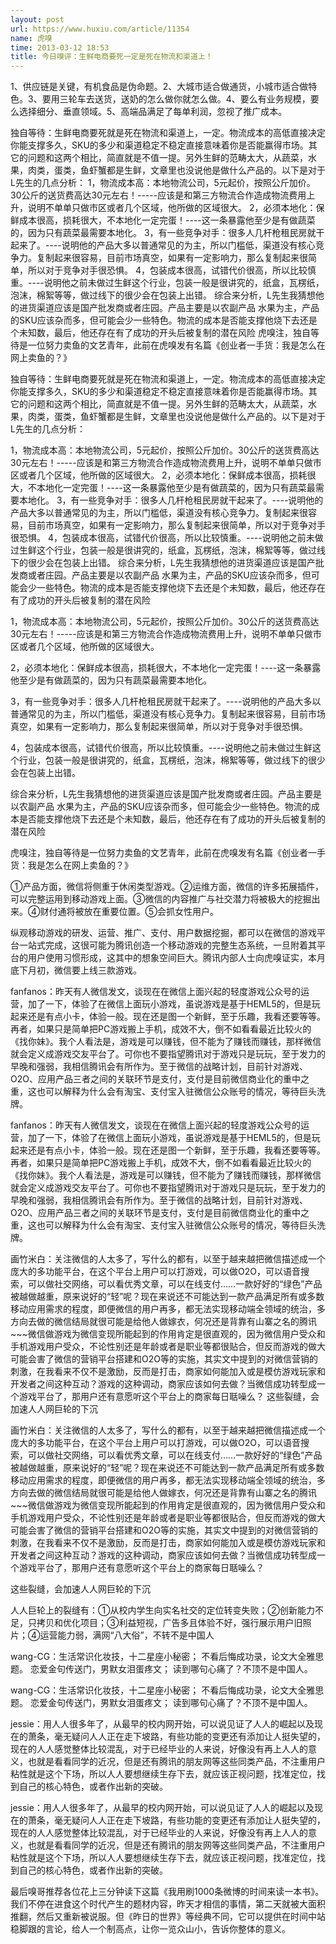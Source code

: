 ```yaml
---
layout: post
url: https://www.huxiu.com/article/11354
name: 虎嗅
time: 2013-03-12 18:53
title: 今日嗅评：生鲜电商要死一定是死在物流和渠道上！
---
```

1、供应链是关键，有机食品是伪命题。2、大城市适合做通货，小城市适合做特色。3、要用三轮车去送货，送奶的怎么做你就怎么做。4、要么有业务规模，要么选择细分、垂直领域。5、高端品满足了每单利润，忽视了推广成本。

独自等待：生鲜电商要死就是死在物流和渠道上，一定。物流成本的高低直接决定你能支撑多久，SKU的多少和渠道稳定不稳定直接意味着你是否能赢得市场。其它的问题和这两个相比，简直就是不值一提。另外生鲜的范畴太大，从蔬菜，水果，肉类，蛋类，鱼虾蟹都是生鲜，文章里也没说他是做什么产品的。以下是对于L先生的几点分析： 1，物流成本高：本地物流公司，5元起价，按照公斤加价。30公斤的送货费高达30元左右！-----应该是和第三方物流合作造成物流费用上升，说明不单单只做市区或者几个区域，他所做的区域很大。 2，必须本地化：保鲜成本很高，损耗很大，不本地化一定完蛋！----这一条暴露他至少是有做蔬菜的，因为只有蔬菜最需要本地化。 3，有一些竞争对手：很多人几杆枪租民房就干起来了。----说明他的产品大多以普通常见的为主，所以门槛低，渠道没有核心竞争力。复制起来很容易，目前市场真空，如果有一定影响力，那么复制起来很简单，所以对于竞争对手很恐惧。 4，包装成本很高，试错代价很高，所以比较慎重。----说明他之前未做过生鲜这个行业，包装一般是很讲究的，纸盒，瓦楞纸，泡沫，棉絮等等，做过线下的很少会在包装上出错。 综合来分析，L先生我猜想他的进货渠道应该是国产批发商或者庄园。产品主要是以农副产品 水果为主，产品的SKU应该杂而多，但可能会少一些特色。物流的成本是否能支撑他烧下去还是个未知数，最后，他还存在有了成功的开头后被复制的潜在风险 虎嗅注，独自等待是一位努力卖鱼的文艺青年，此前在虎嗅发有名篇《创业者一手货：我是怎么在网上卖鱼的？》

独自等待：生鲜电商要死就是死在物流和渠道上，一定。物流成本的高低直接决定你能支撑多久，SKU的多少和渠道稳定不稳定直接意味着你是否能赢得市场。其它的问题和这两个相比，简直就是不值一提。另外生鲜的范畴太大，从蔬菜，水果，肉类，蛋类，鱼虾蟹都是生鲜，文章里也没说他是做什么产品的。以下是对于L先生的几点分析：

1，物流成本高：本地物流公司，5元起价，按照公斤加价。30公斤的送货费高达30元左右！-----应该是和第三方物流合作造成物流费用上升，说明不单单只做市区或者几个区域，他所做的区域很大。 2，必须本地化：保鲜成本很高，损耗很大，不本地化一定完蛋！----这一条暴露他至少是有做蔬菜的，因为只有蔬菜最需要本地化。 3，有一些竞争对手：很多人几杆枪租民房就干起来了。----说明他的产品大多以普通常见的为主，所以门槛低，渠道没有核心竞争力。复制起来很容易，目前市场真空，如果有一定影响力，那么复制起来很简单，所以对于竞争对手很恐惧。 4，包装成本很高，试错代价很高，所以比较慎重。----说明他之前未做过生鲜这个行业，包装一般是很讲究的，纸盒，瓦楞纸，泡沫，棉絮等等，做过线下的很少会在包装上出错。 综合来分析，L先生我猜想他的进货渠道应该是国产批发商或者庄园。产品主要是以农副产品 水果为主，产品的SKU应该杂而多，但可能会少一些特色。物流的成本是否能支撑他烧下去还是个未知数，最后，他还存在有了成功的开头后被复制的潜在风险

1，物流成本高：本地物流公司，5元起价，按照公斤加价。30公斤的送货费高达30元左右！-----应该是和第三方物流合作造成物流费用上升，说明不单单只做市区或者几个区域，他所做的区域很大。

2，必须本地化：保鲜成本很高，损耗很大，不本地化一定完蛋！----这一条暴露他至少是有做蔬菜的，因为只有蔬菜最需要本地化。

3，有一些竞争对手：很多人几杆枪租民房就干起来了。----说明他的产品大多以普通常见的为主，所以门槛低，渠道没有核心竞争力。复制起来很容易，目前市场真空，如果有一定影响力，那么复制起来很简单，所以对于竞争对手很恐惧。

4，包装成本很高，试错代价很高，所以比较慎重。----说明他之前未做过生鲜这个行业，包装一般是很讲究的，纸盒，瓦楞纸，泡沫，棉絮等等，做过线下的很少会在包装上出错。

综合来分析，L先生我猜想他的进货渠道应该是国产批发商或者庄园。产品主要是以农副产品 水果为主，产品的SKU应该杂而多，但可能会少一些特色。物流的成本是否能支撑他烧下去还是个未知数，最后，他还存在有了成功的开头后被复制的潜在风险

虎嗅注，独自等待是一位努力卖鱼的文艺青年，此前在虎嗅发有名篇《创业者一手货：我是怎么在网上卖鱼的？》

①产品方面，微信将侧重于休闲类型游戏。②运维方面，微信的许多拓展插件，可以完整运用到移动游戏上面。③微信的内容推广与社交潜力将被极大的挖掘出来。④财付通将被放在重要位置。⑤会抓女性用户。

纵观移动游戏的研发、运营、推广、支付、用户数据挖掘，都可以在微信的游戏平台一站式完成，这很可能为腾讯创造一个移动游戏的完整生态系统，一旦附着其平台的用户使用习惯形成，这其中的想象空间巨大。腾讯内部人士向虎嗅证实，本月底下月初，微信要上线三款游戏。

fanfanos：昨天有人微信发文，谈现在在微信上面兴起的轻度游戏公众号的运营，加了一下，体验了在微信上面玩小游戏，虽说游戏是基于HEML5的，但是玩起来还是有点小卡，体验一般。现在还是图一个新鲜，至于乐趣，我看还要等等。再者，如果只是简单把PC游戏搬上手机，成效不大，倒不如看看最近比较火的《找你妹》。我个人看法是，游戏是可以赚钱，但不能为了赚钱而赚钱，那样微信就会定义成游戏交友平台了。可你也不要指望腾讯对于游戏只是玩玩，至于发力的早晚和强弱，我相信腾讯会有所作为。至于微信的战略计划，目前针对游戏、O2O、应用产品三者之间的关联环节是支付，支付是目前微信商业化的重中之重，这也可以解释为什么会有淘宝、支付宝入驻微信公众账号的情况，等待巨头洗牌。

fanfanos：昨天有人微信发文，谈现在在微信上面兴起的轻度游戏公众号的运营，加了一下，体验了在微信上面玩小游戏，虽说游戏是基于HEML5的，但是玩起来还是有点小卡，体验一般。现在还是图一个新鲜，至于乐趣，我看还要等等。再者，如果只是简单把PC游戏搬上手机，成效不大，倒不如看看最近比较火的《找你妹》。我个人看法是，游戏是可以赚钱，但不能为了赚钱而赚钱，那样微信就会定义成游戏交友平台了。可你也不要指望腾讯对于游戏只是玩玩，至于发力的早晚和强弱，我相信腾讯会有所作为。至于微信的战略计划，目前针对游戏、O2O、应用产品三者之间的关联环节是支付，支付是目前微信商业化的重中之重，这也可以解释为什么会有淘宝、支付宝入驻微信公众账号的情况，等待巨头洗牌。

画竹米白：关注微信的人太多了，写什么的都有，以至于越来越把微信描述成一个庞大的多功能平台，在这个平台上用户可以打游戏，可以做O2O，可以语音搜索，可以做社交网络，可以看优秀文章，可以在线支付……一款好好的“绿色”产品被越做越重，原来说好的“轻”呢？现在来说还不可能达到一款产品满足所有或多数移动应用需求的程度，即便微信的用户再多，都无法实现移动端全领域的统治，多方向去做的微信结局就很可能是给他人做嫁衣，何况还是背靠有山寨之名的腾讯~~~微信做游戏为微信变现所能起到的作用肯定是很直观的，因为微信用户受众和手机游戏用户受众，不论性别还是年龄或者是职业等都很贴合，但反而游戏的做大可能会害了微信的营销平台搭建和O2O等的实施，其实文中提到的对微信营销的刺激，在我看来不仅不是激励，反而是打击，商家如何能加入或是模仿游戏玩家和开发者之间这种互动？游戏的这种调动，商家应该如何去做？当微信成功转型成一个游戏平台了，那用户还有意愿听这个平台上的商家每日聒噪么？ 这些裂缝，会加速人人网巨轮的下沉

画竹米白：关注微信的人太多了，写什么的都有，以至于越来越把微信描述成一个庞大的多功能平台，在这个平台上用户可以打游戏，可以做O2O，可以语音搜索，可以做社交网络，可以看优秀文章，可以在线支付……一款好好的“绿色”产品被越做越重，原来说好的“轻”呢？现在来说还不可能达到一款产品满足所有或多数移动应用需求的程度，即便微信的用户再多，都无法实现移动端全领域的统治，多方向去做的微信结局就很可能是给他人做嫁衣，何况还是背靠有山寨之名的腾讯~~~微信做游戏为微信变现所能起到的作用肯定是很直观的，因为微信用户受众和手机游戏用户受众，不论性别还是年龄或者是职业等都很贴合，但反而游戏的做大可能会害了微信的营销平台搭建和O2O等的实施，其实文中提到的对微信营销的刺激，在我看来不仅不是激励，反而是打击，商家如何能加入或是模仿游戏玩家和开发者之间这种互动？游戏的这种调动，商家应该如何去做？当微信成功转型成一个游戏平台了，那用户还有意愿听这个平台上的商家每日聒噪么？

这些裂缝，会加速人人网巨轮的下沉

人人巨轮上的裂缝有：①从校内学生向实名社交的定位转变失败；②创新能力不足，只拷贝和优化项目；③利益短视，广告多且体验不好，强行展示用户旧照片；④运营能力弱，满网“八大俗”，不转不是中国人

wang-CG：生活常识化妆技，十二星座小秘密； 不看后悔成功录，论文大全雅思题。 恋爱金句传送门，男默女泪蛋疼文； 读到哪句心痛了？不顶不是中国人。

wang-CG：生活常识化妆技，十二星座小秘密； 不看后悔成功录，论文大全雅思题。 恋爱金句传送门，男默女泪蛋疼文； 读到哪句心痛了？不顶不是中国人。

jessie：用人人很多年了，从最早的校内网开始，可以说见证了人人的崛起以及现在的萧条，毫无疑问人人正在走下坡路，有些功能的变更还有添加让人挺失望的，现在的人人感觉整体比较混乱，对于已经毕业的人来说，好像没有再上人人的意义，也就是看看同学的近况，但是还有腾讯的朋友网等这些同类产品，不注重用户粘性就是这个下场，所以人人要想继续生存下去，就应该正视问题，找准定位，找到自己的核心特色，或者作出新的突破。

jessie：用人人很多年了，从最早的校内网开始，可以说见证了人人的崛起以及现在的萧条，毫无疑问人人正在走下坡路，有些功能的变更还有添加让人挺失望的，现在的人人感觉整体比较混乱，对于已经毕业的人来说，好像没有再上人人的意义，也就是看看同学的近况，但是还有腾讯的朋友网等这些同类产品，不注重用户粘性就是这个下场，所以人人要想继续生存下去，就应该正视问题，找准定位，找到自己的核心特色，或者作出新的突破。

最后嗅哥推荐各位花上三分钟读下这篇《我用刷1000条微博的时间来读一本书》。我们不停在进食这个时代产生的题材内容，昨天才相信的事情，第二天就被大面积推翻，然后又重新被说服。但《昨日的世界》等经典不同，它可以提供在时间中站稳脚跟的言论，给人一个制高点，让你一览众山小，告诉你整体的意义。

